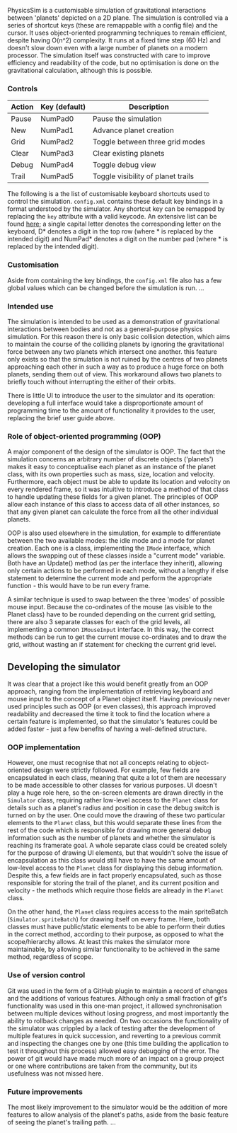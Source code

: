 PhysicsSim is a customisable simulation of gravitational interactions between 'planets' depicted on a 2D plane. The simulation is controlled via a series of shortcut keys (these are remappable with a config file) and the cursor. It uses object-oriented programming techniques to remain efficient, despite having O(n^2) complexity. It runs at a fixed time step (60 Hz) and doesn't slow down even with a large number of planets on a modern processor. The simulation itself was constructed with care to improve efficiency and readability of the code, but no optimisation is done on the gravitational calculation, although this is possible.

### Controls
| Action | Key (default) | Description                       |
|--------|---------------|-----------------------------------|
| Pause  | NumPad0       | Pause the simulation              |
| New    | NumPad1       | Advance planet creation           |
| Grid   | NumPad2       | Toggle between three grid modes   |
| Clear  | NumPad3       | Clear existing planets            |
| Debug  | NumPad4       | Toggle debug view                 |
| Trail  | NumPad5       | Toggle visibility of planet trails|

The following is a the list of customisable keyboard shortcuts used to control the simulation. `config.xml` contains these default key bindings in a format understood by the simulator. Any shortcut key can be remapped by replacing the `key` attribute with a valid keycode. An extensive list can be found [here](https://docs.microsoft.com/en-us/dotnet/api/system.windows.forms.keys?view=netframework-4.7.2#fields); a single capital letter denotes the corresponding letter on the keyboard, D* denotes a digit in the top row (where * is replaced by the intended digit) and NumPad* denotes a digit on the number pad (where * is replaced by the intended digit).

### Customisation

Aside from containing the key bindings, the `config.xml` file also has a few global values which can be changed before the simulation is run. ...

### Intended use
The simulation is intended to be used as a demonstration of gravitational interactions between bodies and not as a general-purpose physics simulation. For this reason there is only basic collision detection, which aims to maintain the course of the colliding planets by ignoring the gravitational force between any two planets which intersect one another. this feature only exists so that the simulation is not ruined by the centres of two planets approaching each other in such a way as to produce a huge force on both planets, sending them out of view. This workaround allows two planets to briefly touch without interrupting the either of their orbits.

There is little UI to introduce the user to the simulator and its operation: developing a full interface would take a disproportionate amount of programming time to the amount of functionality it provides to the user, replacing the brief user guide above.

### Role of object-oriented programming (OOP)
A major component of the design of the simulator is OOP. The fact that the simulation concerns an arbitrary number of discrete objects ('planets') makes it easy to conceptualise each planet as an instance of the planet class, with its own properties such as mass, size, location and velocity. Furthermore, each object must be able to update its location and velocity on every rendered frame, so it was intuitive to introduce a method of that class to handle updating these fields for a given planet. The principles of OOP allow each instance of this class to access data of all other instances, so that any given planet can calculate the force from all the other individual planets.

OOP is also used elsewhere in the simulation, for example to differentiate between the two available modes: the idle mode and a mode for planet creation. Each one is a class, implementing the `IMode` interface, which allows the swapping out of these classes inside a "current mode" variable. Both have an Update() method (as per the interface they inherit), allowing only certain actions to be performed in each mode, without a lengthy if else statement to determine the current mode and perform the appropriate function - this would have to be run every frame.

A similar technique is used to swap between the three 'modes' of possible mouse input. Because the co-ordinates of the mouse (as visible to the Planet class) have to be rounded depending on the current grid setting, there are also 3 separate classes for each of the grid levels, all implementing a common `IMouseInput` interface. In this way, the correct methods can be run to get the current mouse co-ordinates and to draw the grid, without wasting an if statement for checking the current grid level.

## Developing the simulator
It was clear that a project like this would benefit greatly from an OOP approach, ranging from the implementation of retrieving keyboard and mouse input to the concept of a Planet object itself. Having previously never used principles such as OOP (or even classes), this approach improved readability and decreased the time it took to find the location where a certain feature is implemented, so that the simulator's features could be added faster - just a few benefits of having a well-defined structure.

### OOP implementation

However, one must recognise that not all concepts relating to object-oriented design were strictly followed. For example, few fields are encapsulated in each class, meaning that quite a lot of them are necessary to be made accessible to other classes for various purposes. UI doesn't play a huge role here, so the on-screen elements are drawn directly in the `Simulator` class, requiring rather low-level access to the `Planet` class for details such as a planet's radius and position in case the debug switch is turned on by the user. One could move the drawing of these two particular elements to the `Planet` class, but this would separate these lines from the rest of the code which is responsible for drawing more general debug information such as the number of planets and whether the simulator is reaching its framerate goal. A whole separate class could be created solely for the purpose of drawing UI elements, but that wouldn't solve the issue of encapsulation as this class would still have to have the same amount of low-level access to the `Planet` class for displaying this debug information. Despite this, a few fields are in fact properly encapsulated, such as those responsible for storing the trail of the planet, and its current position and velocity - the methods which require those fields are already in the `Planet` class.

On the other hand, the `Planet` class requires access to the main spriteBatch (`Simulator.spriteBatch`) for drawing itself on every frame. Here, both classes must have public/static elements to be able to perform their duties in the correct method, according to their purpose, as opposed to what the scope/hierarchy allows. At least this makes the simulator more maintainable, by allowing similar functionality to be achieved in the same method, regardless of scope.

### Use of version control
Git was used in the form of a GitHub plugin to maintain a record of changes and the additions of various features. Although only a small fraction of git's functionality was used in this one-man project, it allowed synchronisation between multiple devices without losing progress, and most importantly the ability to rollback changes as needed. On two occasions the functionality of the simulator was crippled by a lack of testing after the development of multiple features in quick succession, and reverting to a previous commit and inspecting the changes one by one (this time building the application to test it throughout this process) allowed easy debugging of the error. The power of git would have made much more of an impact on a group project or one where contributions are taken from the community, but its usefulness was not missed here.

### Future improvements

The most likely improvement to the simulator would be the addition of more features to allow analysis of the planet's paths, aside from the basic feature of seeing the planet's trailing path. ...